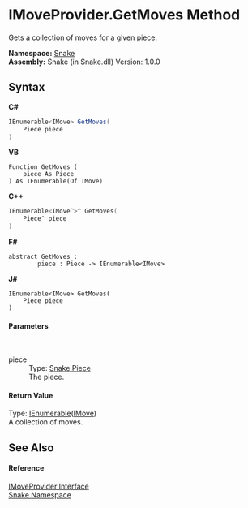 # IMoveProvider.GetMoves Method 
 

Gets a collection of moves for a given piece.

**Namespace:**&nbsp;<a href="N_Snake">Snake</a><br />**Assembly:**&nbsp;Snake (in Snake.dll) Version: 1.0.0

## Syntax

**C#**<br />
``` C#
IEnumerable<IMove> GetMoves(
	Piece piece
)
```

**VB**<br />
``` VB
Function GetMoves ( 
	piece As Piece
) As IEnumerable(Of IMove)
```

**C++**<br />
``` C++
IEnumerable<IMove^>^ GetMoves(
	Piece^ piece
)
```

**F#**<br />
``` F#
abstract GetMoves : 
        piece : Piece -> IEnumerable<IMove> 

```

**J#**<br />
``` J#
IEnumerable<IMove> GetMoves(
	Piece piece
)
```


#### Parameters
&nbsp;<dl><dt>piece</dt><dd>Type: <a href="T_Snake_Piece">Snake.Piece</a><br />The piece.</dd></dl>

#### Return Value
Type: <a href="https://docs.microsoft.com/dotnet/api/system.collections.generic.ienumerable-1" target="_blank" rel="noopener noreferrer">IEnumerable</a>(<a href="T_Snake_IMove">IMove</a>)<br />A collection of moves.

## See Also


#### Reference
<a href="T_Snake_IMoveProvider">IMoveProvider Interface</a><br /><a href="N_Snake">Snake Namespace</a><br />